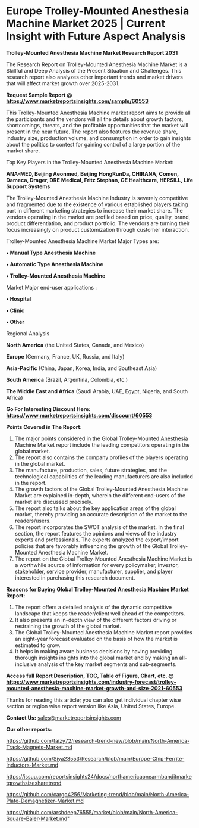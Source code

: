 # Europe Trolley-Mounted Anesthesia Machine Market 2025 | Current Insight with Future Aspect Analysis

<strong>Trolley-Mounted Anesthesia Machine Market Research Report 2031</strong>

The Research Report on Trolley-Mounted Anesthesia Machine Market is a Skillful and Deep Analysis of the Present Situation and Challenges. This research report also analyzes other important trends and market drivers that will affect market growth over 2025-2031.

<strong>Request Sample Report @ <a href=https://www.marketreportsinsights.com/sample/60553>https://www.marketreportsinsights.com/sample/60553</a></strong>

This Trolley-Mounted Anesthesia Machine market report aims to provide all the participants and the vendors will all the details about growth factors, shortcomings, threats, and the profitable opportunities that the market will present in the near future. The report also features the revenue share, industry size, production volume, and consumption in order to gain insights about the politics to contest for gaining control of a large portion of the market share.

Top Key Players in the Trolley-Mounted Anesthesia Machine Market:

<strong>ANA-MED, Beijing Aeonmed, Beijing HongRunDa, CHIRANA, Comen, Dameca, Drager, DRE Medical, Fritz Stephan, GE Healthcare, HERSILL, Life Support Systems</strong>

The Trolley-Mounted Anesthesia Machine Industry is severely competitive and fragmented due to the existence of various established players taking part in different marketing strategies to increase their market share. The vendors operating in the market are profiled based on price, quality, brand, product differentiation, and product portfolio. The vendors are turning their focus increasingly on product customization through customer interaction.

Trolley-Mounted Anesthesia Machine Market Major Types are:

<strong>• Manual Type Anesthesia Machine

• Automatic Type Anesthesia Machine

• Trolley-Mounted Anesthesia Machine</strong>

Market Major end-user applications :

<strong>• Hospital

• Clinic

• Other</strong>

Regional Analysis

</u><strong><b>North America</b></strong> (the United States, Canada, and Mexico)

<strong><b>Europe </b></strong>(Germany, France, UK, Russia, and Italy)

<strong><b>Asia-Pacific</b></strong> (China, Japan, Korea, India, and Southeast Asia)

<strong><b>South America</b></strong> (Brazil, Argentina, Colombia, etc.)

<strong><b>The Middle East and Africa</b></strong> (Saudi Arabia, UAE, Egypt, Nigeria, and South Africa)

<strong>Go For Interesting Discount Here: <a href=https://www.marketreportsinsights.com/discount/60553>https://www.marketreportsinsights.com/discount/60553</a></strong>

<strong>Points Covered in The Report:</strong>
<ol>
  <li>The major points considered in the Global Trolley-Mounted Anesthesia Machine Market report include the leading competitors operating in the global market.</li>
  <li>The report also contains the company profiles of the players operating in the global market.</li>
  <li>The manufacture, production, sales, future strategies, and the technological capabilities of the leading manufacturers are also included in the report.</li>
  <li>The growth factors of the Global Trolley-Mounted Anesthesia Machine Market are explained in-depth, wherein the different end-users of the market are discussed precisely.</li>
  <li>The report also talks about the key application areas of the global market, thereby providing an accurate description of the market to the readers/users.</li>
  <li>The report incorporates the SWOT analysis of the market. In the final section, the report features the opinions and views of the industry experts and professionals. The experts analyzed the export/import policies that are favorably influencing the growth of the Global Trolley-Mounted Anesthesia Machine Market.</li>
  <li>The report on the Global Trolley-Mounted Anesthesia Machine Market is a worthwhile source of information for every policymaker, investor, stakeholder, service provider, manufacturer, supplier, and player interested in purchasing this research document.</li>
</ol>
<strong>Reasons for Buying Global Trolley-Mounted Anesthesia Machine Market Report:</strong>

<ol>
  <li>The report offers a detailed analysis of the dynamic competitive landscape that keeps the reader/client well ahead of the competitors.</li>
  <li>It also presents an in-depth view of the different factors driving or restraining the growth of the global market.</li>
  <li>The Global Trolley-Mounted Anesthesia Machine Market report provides an eight-year forecast evaluated on the basis of how the market is estimated to grow.</li>
  <li>It helps in making aware business decisions by having providing thorough insights insights into the global market and by making an all-inclusive analysis of the key market segments and sub-segments.</li>
</ol>
<strong>Access full Report Description, TOC, Table of Figure, Chart, etc. @ <a href=https://www.marketreportsinsights.com/industry-forecast/trolley-mounted-anesthesia-machine-market-growth-and-size-2021-60553>https://www.marketreportsinsights.com/industry-forecast/trolley-mounted-anesthesia-machine-market-growth-and-size-2021-60553</a></strong>


Thanks for reading this article; you can also get individual chapter wise section or region wise report version like Asia, United States, Europe.

<strong>Contact Us:</strong>
sales@marketreportsinsights.com

<strong>Our other reports:</strong>

<a href=https://github.com/faizy72/research-trend-new/blob/main/North-America-Track-Magnets-Market.md>https://github.com/faizy72/research-trend-new/blob/main/North-America-Track-Magnets-Market.md</a>

<a href=https://github.com/Siya23553/Research/blob/main/Europe-Chip-Ferrite-Inductors-Market.md>https://github.com/Siya23553/Research/blob/main/Europe-Chip-Ferrite-Inductors-Market.md</a>

<a href=https://issuu.com/reportsinsights24/docs/northamericaonearmbanditmarketgrowthsizesharetrend>https://issuu.com/reportsinsights24/docs/northamericaonearmbanditmarketgrowthsizesharetrend</a>

<a href=https://github.com/cargo4256/Marketing-trend/blob/main/North-America-Plate-Demagnetizer-Market.md>https://github.com/cargo4256/Marketing-trend/blob/main/North-America-Plate-Demagnetizer-Market.md</a>

<a href=https://github.com/arshdeep76555/market/blob/main/North-America-Square-Baler-Market.md>https://github.com/arshdeep76555/market/blob/main/North-America-Square-Baler-Market.md</a>"
